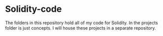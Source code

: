 # Solidity-code
The folders in this repository hold all of my code for Solidity. In the projects folder is just concepts. I will house these projects in a separate repository.
